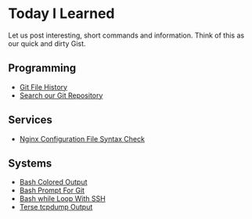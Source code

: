 # Today I Learned

Let us post interesting, short commands and information. Think of this as our
quick and dirty Gist.

## Programming

* [Git File History](til_git_file_history.md)
* [Search our Git Repository](til_search_our_repo.md)

## Services

* [Nginx Configuration File Syntax Check](til_nginx_syntax_check.md)

## Systems

* [Bash Colored Output](til_bash_colors.md)
* [Bash Prompt For Git](til_bash_prompt_for_git.md)
* [Bash while Loop With SSH](til_while_loop_ssh.md)
* [Terse tcpdump Output](til_terse_tcpdump.md)
